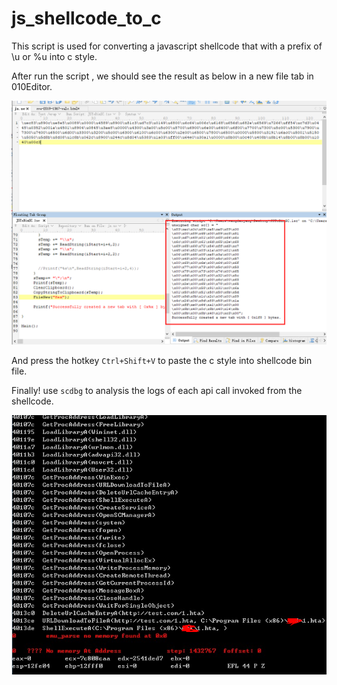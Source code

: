 # js_shellcode_to_c

This script is used for converting a javascript shellcode that with a prefix of \u or %u into c style.

After run the script , we should see the result as below in a new file tab in 010Editor.

![image](https://github.com/cssxn/js_shellcode_to_c/raw/master/IMG/1.png)


And press the hotkey `Ctrl+Shift+V` to paste the c style into shellcode bin file.

Finally! use `scdbg` to analysis the logs of each api call invoked from the shellcode.

![image](https://github.com/cssxn/js_shellcode_to_c/raw/master/IMG/2.jpg)










